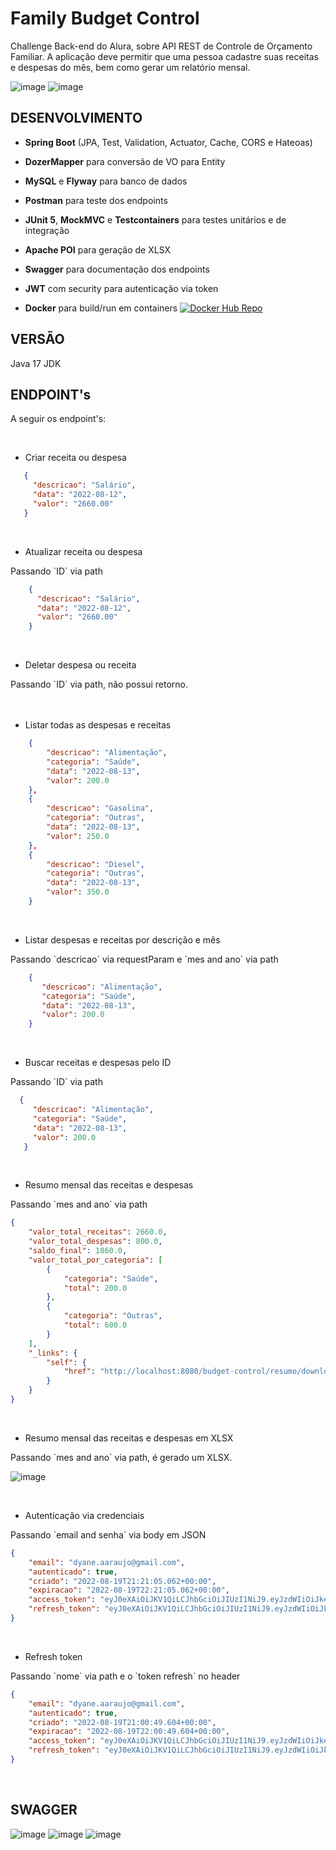 # Family Budget Control
Challenge Back-end do Alura, sobre API REST de Controle de Orçamento Familiar.
A aplicação deve permitir que uma pessoa cadastre suas receitas e despesas do mês, bem como gerar um relatório mensal.

![image](https://user-images.githubusercontent.com/101612046/185710169-0a9de933-0484-4036-8896-14fd596125c4.png)
![image](https://user-images.githubusercontent.com/101612046/185710265-cb43dfda-6841-4aa0-bcb7-69d21431b976.png)

</hr>

## DESENVOLVIMENTO

* <b>Spring Boot</b> (JPA, Test, Validation, Actuator, Cache, CORS e Hateoas)
* <b>DozerMapper</b> para conversão de VO para Entity
* <b>MySQL</b> e <b>Flyway</b> para banco de dados
* <b>Postman</b> para teste dos endpoints
* <b>JUnit 5</b>, <b>MockMVC</b> e <b>Testcontainers</b> para testes unitários
e de integração
* <b>Apache POI</b> para geração de XLSX
* <b>Swagger</b> para documentação dos endpoints
* <b>JWT</b> com security para autenticação via token

* <b>Docker</b> para build/run em containers
[![Docker Hub Repo](https://img.shields.io/docker/pulls/mulhermarav/familybudgetcontrol.svg)](https://hub.docker.com/repository/docker/mulhermarav/familybudgetcontrol)

## VERSÃO
 
 Java 17 JDK


## ENDPOINT's

A seguir os endpoint's:

</br>

- Criar receita ou despesa

 ```json
    {
      "descricao": "Salário",
      "data": "2022-08-12",
      "valor": "2660.00"
    }
 ```
</br>

- Atualizar receita ou despesa
<p></p>
Passando `ID` via path

```json
    {
      "descricao": "Salário",
      "data": "2022-08-12",
      "valor": "2660.00"
    }
```
</br>

- Deletar despesa ou receita
<p></p>
Passando `ID` via path, não possui retorno.
</br>
</br>
</br>

- Listar todas as despesas e receitas

```json
    {
        "descricao": "Alimentação",
        "categoria": "Saúde",
        "data": "2022-08-13",
        "valor": 200.0
    },
    {
        "descricao": "Gasolina",
        "categoria": "Outras",
        "data": "2022-08-13",
        "valor": 250.0
    },
    {
        "descricao": "Diesel",
        "categoria": "Outras",
        "data": "2022-08-13",
        "valor": 350.0
    }
 ```
</br>

- Listar despesas e receitas por descrição e mês
<p></p>
Passando `descricao` via requestParam e `mes and ano` via path

```json
    {
       "descricao": "Alimentação",
       "categoria": "Saúde",
       "data": "2022-08-13",
       "valor": 200.0
    }
```
</br>

- Buscar receitas e despesas pelo ID
<p></p>
 Passando `ID` via path

```json
  {
     "descricao": "Alimentação",
     "categoria": "Saúde",
     "data": "2022-08-13",
     "valor": 200.0
   }
```
</br>

- Resumo mensal das receitas e despesas
<p></p>
Passando `mes and ano` via path

```json
{
    "valor_total_receitas": 2660.0,
    "valor_total_despesas": 800.0,
    "saldo_final": 1860.0,
    "valor_total_por_categoria": [
        {
            "categoria": "Saúde",
            "total": 200.0
        },
        {
            "categoria": "Outras",
            "total": 600.0
        }
    ],
    "_links": {
        "self": {
            "href": "http://localhost:8080/budget-control/resumo/downloadCsv/2022/8"
        }
    }
}
```
</br>

- Resumo mensal das receitas e despesas em XLSX
<p></p>
Passando `mes and ano` via path, é gerado um XLSX.

![image](https://user-images.githubusercontent.com/101612046/184937592-39e0f087-27c6-45ac-8eec-28a85765a261.png)

</br>

- Autenticação via credenciais
<p></p>
Passando `email and senha` via body em JSON

```json
{
    "email": "dyane.aaraujo@gmail.com",
    "autenticado": true,
    "criado": "2022-08-19T21:21:05.062+00:00",
    "expiracao": "2022-08-19T22:21:05.062+00:00",
    "access_token": "eyJ0eXAiOiJKV1QiLCJhbGciOiJIUzI1NiJ9.eyJzdWIiOiJkeWFuZS5hYXJhdWpvQGdtYWlsLmNvbSIsInJvbGVzIjpbIlJPTEVfVVNVQVJJTyIsIlJPTEVfQURNSU5JU1RSQURPUiJdLCJpc3MiOiJodHRwOi8vbG9jYWxob3N0OjgwODAiLCJleHAiOjE2NjA5NDc2NjUsImlhdCI6MTY2MDk0NDA2NX0.e_ZpaHAY91eTFUhb7L9U93R-VWkY4HuebOG85wtCSbU",
    "refresh_token": "eyJ0eXAiOiJKV1QiLCJhbGciOiJIUzI1NiJ9.eyJzdWIiOiJkeWFuZS5hYXJhdWpvQGdtYWlsLmNvbSIsInJvbGVzIjpbIlJPTEVfVVNVQVJJTyIsIlJPTEVfQURNSU5JU1RSQURPUiJdLCJleHAiOjE2NjA5NTQ4NjUsImlhdCI6MTY2MDk0NDA2NX0.dWoEIqeezDdaYLURoxqTRNgrW6Mph4OaW90UVtWA1w0"
}
```
</br>

- Refresh token
<p></p>
Passando `nome` via path e o `token refresh` no header

```json
{
    "email": "dyane.aaraujo@gmail.com",
    "autenticado": true,
    "criado": "2022-08-19T21:00:49.604+00:00",
    "expiracao": "2022-08-19T22:00:49.604+00:00",
    "access_token": "eyJ0eXAiOiJKV1QiLCJhbGciOiJIUzI1NiJ9.eyJzdWIiOiJkeWFuZS5hYXJhdWpvQGdtYWlsLmNvbSIsInJvbGVzIjpbIlJPTEVfVVNVQVJJTyIsIlJPTEVfQURNSU5JU1RSQURPUiJdLCJpc3MiOiJodHRwOi8vbG9jYWxob3N0OjgwODAiLCJleHAiOjE2NjA5NDY0NDksImlhdCI6MTY2MDk0Mjg0OX0.vNEaViTQS9J0FWeKVbxtL1VQcP0l0dsGXVOG9PvvxL4",
    "refresh_token": "eyJ0eXAiOiJKV1QiLCJhbGciOiJIUzI1NiJ9.eyJzdWIiOiJkeWFuZS5hYXJhdWpvQGdtYWlsLmNvbSIsInJvbGVzIjpbIlJPTEVfVVNVQVJJTyIsIlJPTEVfQURNSU5JU1RSQURPUiJdLCJleHAiOjE2NjA5NTM2NDksImlhdCI6MTY2MDk0Mjg0OX0.5EUNNtpFNih2QGaEdgTBpjRvIz7y91aRvwVut466mpk"
}
```
</br>

</hr>

## SWAGGER

![image](https://user-images.githubusercontent.com/101612046/185709535-782a854f-9742-48c0-be71-bf2c0ad7547e.png)
![image](https://user-images.githubusercontent.com/101612046/185709596-ed2d2e45-f616-41e0-995b-6646d2450913.png)
![image](https://user-images.githubusercontent.com/101612046/185709682-e13e13a2-1e58-4c81-93da-451e907906ed.png)



